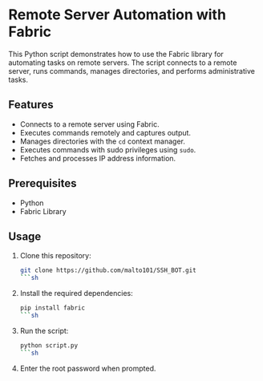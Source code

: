 # Remote Server Automation with Fabric

This Python script demonstrates how to use the Fabric library for automating tasks on remote servers. The script connects to a remote server, runs commands, manages directories, and performs administrative tasks.

## Features

- Connects to a remote server using Fabric.
- Executes commands remotely and captures output.
- Manages directories with the `cd` context manager.
- Executes commands with sudo privileges using `sudo`.
- Fetches and processes IP address information.

## Prerequisites

- Python
- Fabric Library

## Usage

1. Clone this repository:

   ```sh
   git clone https://github.com/malto101/SSH_BOT.git
   ```sh
2. Install the required dependencies:
   ```sh
   pip install fabric
   ```sh
4. Run the script:
   ```sh
   python script.py
   ```sh

6. Enter the root password when prompted.

